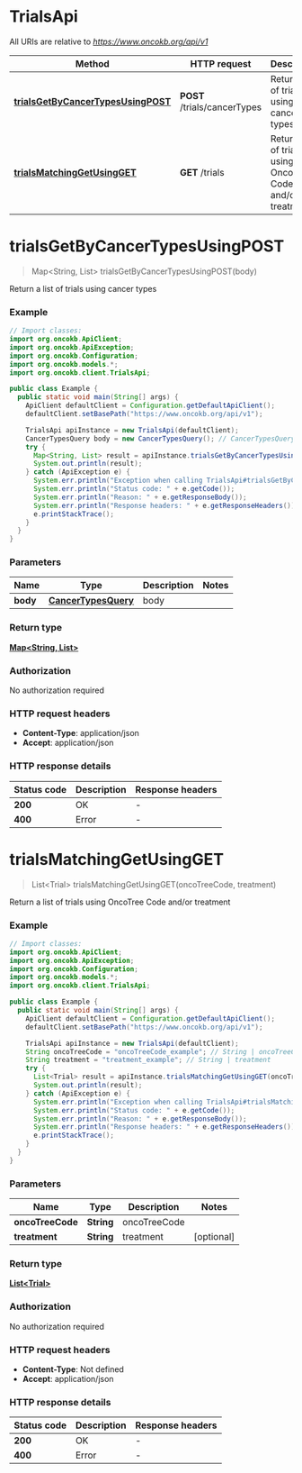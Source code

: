 # TrialsApi

All URIs are relative to *https://www.oncokb.org/api/v1*

Method | HTTP request | Description
------------- | ------------- | -------------
[**trialsGetByCancerTypesUsingPOST**](TrialsApi.md#trialsGetByCancerTypesUsingPOST) | **POST** /trials/cancerTypes | Return a list of trials using cancer types
[**trialsMatchingGetUsingGET**](TrialsApi.md#trialsMatchingGetUsingGET) | **GET** /trials | Return a list of trials using OncoTree Code and/or treatment


<a name="trialsGetByCancerTypesUsingPOST"></a>
# **trialsGetByCancerTypesUsingPOST**
> Map&lt;String, List&gt; trialsGetByCancerTypesUsingPOST(body)

Return a list of trials using cancer types

### Example
```java
// Import classes:
import org.oncokb.ApiClient;
import org.oncokb.ApiException;
import org.oncokb.Configuration;
import org.oncokb.models.*;
import org.oncokb.client.TrialsApi;

public class Example {
  public static void main(String[] args) {
    ApiClient defaultClient = Configuration.getDefaultApiClient();
    defaultClient.setBasePath("https://www.oncokb.org/api/v1");

    TrialsApi apiInstance = new TrialsApi(defaultClient);
    CancerTypesQuery body = new CancerTypesQuery(); // CancerTypesQuery | body
    try {
      Map<String, List> result = apiInstance.trialsGetByCancerTypesUsingPOST(body);
      System.out.println(result);
    } catch (ApiException e) {
      System.err.println("Exception when calling TrialsApi#trialsGetByCancerTypesUsingPOST");
      System.err.println("Status code: " + e.getCode());
      System.err.println("Reason: " + e.getResponseBody());
      System.err.println("Response headers: " + e.getResponseHeaders());
      e.printStackTrace();
    }
  }
}
```

### Parameters

Name | Type | Description  | Notes
------------- | ------------- | ------------- | -------------
 **body** | [**CancerTypesQuery**](CancerTypesQuery.md)| body |

### Return type

[**Map&lt;String, List&gt;**](List.md)

### Authorization

No authorization required

### HTTP request headers

 - **Content-Type**: application/json
 - **Accept**: application/json

### HTTP response details
| Status code | Description | Response headers |
|-------------|-------------|------------------|
**200** | OK |  -  |
**400** | Error |  -  |

<a name="trialsMatchingGetUsingGET"></a>
# **trialsMatchingGetUsingGET**
> List&lt;Trial&gt; trialsMatchingGetUsingGET(oncoTreeCode, treatment)

Return a list of trials using OncoTree Code and/or treatment

### Example
```java
// Import classes:
import org.oncokb.ApiClient;
import org.oncokb.ApiException;
import org.oncokb.Configuration;
import org.oncokb.models.*;
import org.oncokb.client.TrialsApi;

public class Example {
  public static void main(String[] args) {
    ApiClient defaultClient = Configuration.getDefaultApiClient();
    defaultClient.setBasePath("https://www.oncokb.org/api/v1");

    TrialsApi apiInstance = new TrialsApi(defaultClient);
    String oncoTreeCode = "oncoTreeCode_example"; // String | oncoTreeCode
    String treatment = "treatment_example"; // String | treatment
    try {
      List<Trial> result = apiInstance.trialsMatchingGetUsingGET(oncoTreeCode, treatment);
      System.out.println(result);
    } catch (ApiException e) {
      System.err.println("Exception when calling TrialsApi#trialsMatchingGetUsingGET");
      System.err.println("Status code: " + e.getCode());
      System.err.println("Reason: " + e.getResponseBody());
      System.err.println("Response headers: " + e.getResponseHeaders());
      e.printStackTrace();
    }
  }
}
```

### Parameters

Name | Type | Description  | Notes
------------- | ------------- | ------------- | -------------
 **oncoTreeCode** | **String**| oncoTreeCode |
 **treatment** | **String**| treatment | [optional]

### Return type

[**List&lt;Trial&gt;**](Trial.md)

### Authorization

No authorization required

### HTTP request headers

 - **Content-Type**: Not defined
 - **Accept**: application/json

### HTTP response details
| Status code | Description | Response headers |
|-------------|-------------|------------------|
**200** | OK |  -  |
**400** | Error |  -  |

